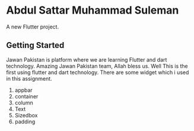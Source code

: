 # Abdul Sattar Muhammad Suleman


A new Flutter project.

## Getting Started

Jawan Pakistan is platform where we are learning Flutter and dart technology. Amazing Jawan Pakistan team, Allah bless us. 
Well This is the first using flutter and dart technology.
There are some widget which i used in this assignment.
1) appbar
2) container
3) column
4) Text
5) Sizedbox
6) padding

